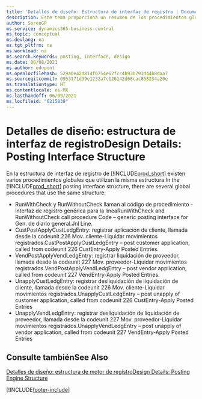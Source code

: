 ```yaml
---
title: 'Detalles de diseño: Estructura de interfaz de registro | Documentos de Microsoft'
description: Este tema proporciona un resumen de los procedimientos globales en la estructura de la interfaz de registro.
author: SorenGP
ms.service: dynamics365-business-central
ms.topic: conceptual
ms.devlang: na
ms.tgt_pltfrm: na
ms.workload: na
ms.search.keywords: posting, interface, design
ms.date: 06/08/2021
ms.author: edupont
ms.openlocfilehash: 529a0e42d814f0754e62fcc4b93b793d44b8daa7
ms.sourcegitcommit: 0953171d39e1232a7c126142d68cac858234a20e
ms.translationtype: HT
ms.contentlocale: es-MX
ms.lasthandoff: 06/09/2021
ms.locfileid: "6215839"
---
```

# <a name="design-details-posting-interface-structure"></a><span data-ttu-id="0fa9a-103">Detalles de diseño: estructura de interfaz de registro</span><span class="sxs-lookup"><span data-stu-id="0fa9a-103">Design Details: Posting Interface Structure</span></span>
<span data-ttu-id="0fa9a-104">En la estructura de interfaz de registro de [!INCLUDE[prod_short](includes/prod_short.md)] existen varios procedimientos globales que utilizan la misma estructura:</span><span class="sxs-lookup"><span data-stu-id="0fa9a-104">In the [!INCLUDE[prod_short](includes/prod_short.md)] posting interface structure, there are several global procedures that use the same structure:</span></span>  
  
* <span data-ttu-id="0fa9a-105">RunWithCheck y RunWithoutCheck llaman al código de procedimiento - interfaz de registro genérica para la línea</span><span class="sxs-lookup"><span data-stu-id="0fa9a-105">RunWithCheck and RunWithoutCheck call procedure Code – generic posting interface for Gen.</span></span> <span data-ttu-id="0fa9a-106">de diario general.</span><span class="sxs-lookup"><span data-stu-id="0fa9a-106">Jnl Line.</span></span>  
* <span data-ttu-id="0fa9a-107">CustPostApplyCustLedgEntry: registrar aplicación de cliente, llamada desde la codeunit 226 Mov. cliente-Liquidar movimientos registrados.</span><span class="sxs-lookup"><span data-stu-id="0fa9a-107">CustPostApplyCustLedgEntry – post customer application, called from codeunit 226 CustEntry-Apply Posted Entries.</span></span>  
* <span data-ttu-id="0fa9a-108">VendPostApplyVendLedgEntry: registrar liquidación de proveedor, llamada desde la codeunit 227 Mov. proveedor-Liquidar movimientos registrados.</span><span class="sxs-lookup"><span data-stu-id="0fa9a-108">VendPostApplyVendLedgEntry – post vendor application, called from codeunit 227 VendEntry-Apply Posted Entries.</span></span>  
* <span data-ttu-id="0fa9a-109">UnapplyCustLedgEntry: registrar desliquidación de liquidación de cliente, llamada desde la codeunit 226 Mov. cliente-Liquidar movimientos registrados.</span><span class="sxs-lookup"><span data-stu-id="0fa9a-109">UnapplyCustLedgEntry – post unapply of customer application, called from codeunit 226 CustEntry-Apply Posted Entries</span></span>  
* <span data-ttu-id="0fa9a-110">UnapplyVendLedgEntry: registrar desliquidación de liquidación de proveedor, llamada desde la codeunit 227 Mov. proveedor-Liquidar movimientos registrados.</span><span class="sxs-lookup"><span data-stu-id="0fa9a-110">UnapplyVendLedgEntry – post unapply of vendor application, called from codeunit 227 VendEntry-Apply Posted Entries</span></span>  
  
## <a name="see-also"></a><span data-ttu-id="0fa9a-111">Consulte también</span><span class="sxs-lookup"><span data-stu-id="0fa9a-111">See Also</span></span>  
[<span data-ttu-id="0fa9a-112">Detalles de diseño: estructura de motor de registro</span><span class="sxs-lookup"><span data-stu-id="0fa9a-112">Design Details: Posting Engine Structure</span></span>](design-details-posting-engine-structure.md)

[!INCLUDE[footer-include](includes/footer-banner.md)]